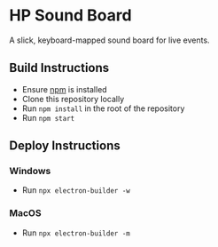 # HP Sound Board

A slick, keyboard-mapped sound board for live events.

## Build Instructions

- Ensure [npm](https://www.npmjs.com/) is installed
- Clone this repository locally
- Run `npm install` in the root of the repository
- Run `npm start`

## Deploy Instructions

### Windows

- Run `npx electron-builder -w`

### MacOS

- Run `npx electron-builder -m`
